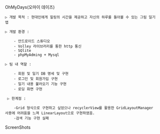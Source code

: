 OhMyDays(오마이 데이즈)


    ▷ 개발 목적 : 현대인에게 힐링의 시간을 제공하고 자신의 하루를 돌아볼 수 있는 그림 일기 앱
    
    ▷ 개발 환경 : 
    
        - 안드로이드 스튜디오
        - Volley 라이브러리를 통한 http 통신
        - SQlite
        - phpMyAdming + Mysql
    
    ▷ 팀 내 역할 :
    
        - 회원 및 일기 DB 명세 및 구현
        - 로그인 및 회원가입 구현
        - 일기 내용 불러오기 기능 구현
        - 로딩 화면 구현
        
     ▷ 한계점 : 
     
        -Grid 형식으로 구현하고 싶었으나 recyclerView를 활용한 GridLayoutManager 사용에 어려움을 느껴 LinearLayout으로 구현하였음.
        -검색 기능 구현 실패


ScreenShots






